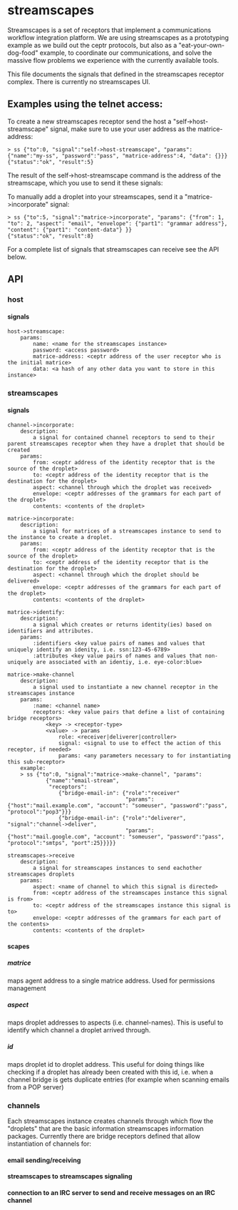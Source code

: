 # streamscapes
Streamscapes is a set of receptors that implement a communications workflow integration platform.  We are using streamscapes as a prototyping example as we build out the ceptr protocols, but also as a "eat-your-own-dog-food" example, to coordinate our communications, and solve the massive flow problems we experience with the currently available tools.

This file documents the signals that defined in the streamscapes receptor complex.  There is currently no streamscapes UI.

## Examples using the telnet access:

To create a new streamscapes receptor send the host a "self->host-streamscape" signal, make sure to use your user address as the matrice-address:

    > ss {"to":0, "signal":"self->host-streamscape", "params": {"name":"my-ss", "password":"pass", "matrice-address":4, "data": {}}}
    {"status":"ok", "result":5}

The result of the self->host-streamscape command is the address of the streamscape, which you use to send it these signals:

To manually add a droplet into your streamscapes, send it a "matrice->incorporate" signal:

    > ss {"to":5, "signal":"matrice->incorporate", "params": {"from": 1, "to": 2, "aspect": "email", "envelope": {"part1": "grammar address"}, "content": {"part1": "content-data"} }}
    {"status":"ok", "result":8}

For a complete list of signals that streamscapes can receive see the API below.
  

## API

### host
#### signals
    host->streamscape:
        params:
            name: <name for the streamscapes instance>
            password: <access password>
            matrice-address: <ceptr address of the user receptor who is the initial matrice>
            data: <a hash of any other data you want to store in this instance>               

### streamscapes
#### signals
    channel->incorporate:
        description:
            a signal for contained channel receptors to send to their parent streamscapes receptor when they have a droplet that should be created
        params:
            from: <ceptr address of the identity receptor that is the source of the droplet>
            to: <ceptr address of the identity receptor that is the destination for the droplet>
            aspect: <channel through which the droplet was received>
            envelope: <ceptr addresses of the grammars for each part of the droplet>
            contents: <contents of the droplet>

    matrice->incorporate:
        description:
            a signal for matrices of a streamscapes instance to send to the instance to create a droplet.
        params:
            from: <ceptr address of the identity receptor that is the source of the droplet>
            to: <ceptr address of the identity receptor that is the destination for the droplet>
            aspect: <channel through which the droplet should be delivered>
            envelope: <ceptr addresses of the grammars for each part of the droplet>
            contents: <contents of the droplet>

    matrice->identify:
        description:
            a signal which creates or returns identity(ies) based on identifiers and attributes.
        params:
            :identifiers <key value pairs of names and values that uniquely identify an idenity, i.e. ssn:123-45-6789>
            :attributes <key value pairs of names and values that non-uniquely are associated with an identiy, i.e. eye-color:blue>
    
    matrice->make-channel
        description:
            a signal used to instantiate a new channel receptor in the streamscapes instance
        params:
            :name: <channel name>
            receptors: <key value pairs that define a list of containing bridge receptors>
                <key> -> <receptor-type>
                <value> -> params
                    role: <receiver|deliverer|controller>
                    signal: <signal to use to effect the action of this receptor, if needed>
                    params: <any parameters necessary to for instantiating this sub-receptor>
        example:
        > ss {"to":0, "signal":"matrice->make-channel", "params": 
                {"name":"email-stream", 
                 "receptors": 
                    {"bridge-email-in": {"role":"receiver"
                                         "params":{"host":"mail.example.com", "account": "someuser", "password":"pass", "protocol":"pop3"}}}
                    {"bridge-email-in": {"role":"deliverer", "signal":"channel->deliver",
                                         "params":{"host":"mail.google.com", "account": "someuser", "password":"pass", "protocol":"smtps", "port":25}}}}}

    streamscapes->receive
        description:
            a signal for streamscapes instances to send eachother streamscapes droplets
        params:
            aspect: <name of channel to which this signal is directed>
            from: <ceptr address of the streamscapes instance this signal is from>
            to: <ceptr address of the streamscapes instance this signal is to>
            envelope: <ceptr addresses of the grammars for each part of the contents>
            contents: <contents of the droplet>
            
#### scapes
##### matrice
maps agent address to a single matrice address.  Used for permissions management

##### aspect
maps droplet addresses to aspects (i.e. channel-names).  This is useful to identify which channel a droplet arrived through.

##### id
maps droplet id to droplet address.  This useful for doing things like checking if a droplet has already been created with this id, i.e. when a channel bridge is gets duplicate entries (for example when scanning emails from a POP server)

### channels
Each streamscapes instance creates channels through which flow the "droplets" that are the basic information streamscapes information packages.  Currently there are bridge receptors defined that allow instantiation of channels for:

#### email sending/receiving
#### streamscapes to streamscapes signaling
#### connection to an IRC server to send and receive messages on an IRC channel